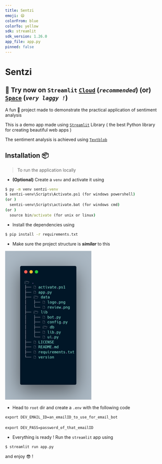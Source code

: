 ```yaml
---
title: Sentzi
emoji: 😄
colorFrom: blue
colorTo: yellow
sdk: streamlit
sdk_version: 1.26.0
app_file: app.py
pinned: false
---
```


# Sentzi

## 🎉 Try now on `Streamlit` [`Cloud`](https://sentzi.streamlit.app/) (_`recommended`_) (or) [`Space`](https://huggingface.co/spaces/Sreezx/Sentzi) (_`very laggy !`_)

A fun 🥳 project made to demonstrate the practical application of sentiment analysis 

This is a demo app made using [`Streamlit`](streamlit.io) Library ( the best Python library for creating beautiful web apps )

The sentiment analysis is achieved using [`Textblob`](https://github.com/sloria/TextBlob)

## Installation 📦

> To run the application locally 
- **(Optional)** Create a `venv` and activate it using 
```cmd
$ py -m venv sentzi-venv
$ sentzi-venv\Scripts\Activate.ps1 (for windows powershell)
(or )
  sentzi-venv\Scripts\activate.bat (for windows cmd)
(or )
  source bin/activate (for unix or linux)
```
- Install the dependencies using 
```cmd
$ pip install -r requirements.txt
```
- Make sure the project structure is _**similar**_ to this 

<img src="data/tree.png" alt="drawing" width="280"/>

- Head to `root` dir and create a `.env` with the following code 

```cmd
export DEV_EMAIL_ID=an_emailID_to_use_for_email_bot

export DEV_PASS=password_of_that_emailID
```

- Everything is ready ! Run the `streamlit` app using 
```cmd
$ streamlit run app.py
```
and enjoy 😎 !

